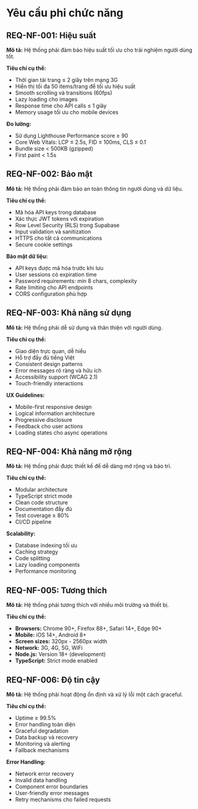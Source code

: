 # Yêu cầu phi chức năng

## REQ-NF-001: Hiệu suất

**Mô tả:** Hệ thống phải đảm bảo hiệu suất tối ưu cho trải nghiệm người dùng tốt.

**Tiêu chí cụ thể:**
- Thời gian tải trang ≤ 2 giây trên mạng 3G
- Hiển thị tối đa 50 items/trang để tối ưu hiệu suất
- Smooth scrolling và transitions (60fps)
- Lazy loading cho images
- Response time cho API calls ≤ 1 giây
- Memory usage tối ưu cho mobile devices

**Đo lường:**
- Sử dụng Lighthouse Performance score ≥ 90
- Core Web Vitals: LCP ≤ 2.5s, FID ≤ 100ms, CLS ≤ 0.1
- Bundle size < 500KB (gzipped)
- First paint < 1.5s

## REQ-NF-002: Bảo mật

**Mô tả:** Hệ thống phải đảm bảo an toàn thông tin người dùng và dữ liệu.

**Tiêu chí cụ thể:**
- Mã hóa API keys trong database
- Xác thực JWT tokens với expiration
- Row Level Security (RLS) trong Supabase
- Input validation và sanitization
- HTTPS cho tất cả communications
- Secure cookie settings

**Bảo mật dữ liệu:**
- API keys được mã hóa trước khi lưu
- User sessions có expiration time
- Password requirements: min 8 chars, complexity
- Rate limiting cho API endpoints
- CORS configuration phù hợp

## REQ-NF-003: Khả năng sử dụng

**Mô tả:** Hệ thống phải dễ sử dụng và thân thiện với người dùng.

**Tiêu chí cụ thể:**
- Giao diện trực quan, dễ hiểu
- Hỗ trợ đầy đủ tiếng Việt
- Consistent design patterns
- Error messages rõ ràng và hữu ích
- Accessibility support (WCAG 2.1)
- Touch-friendly interactions

**UX Guidelines:**
- Mobile-first responsive design
- Logical information architecture
- Progressive disclosure
- Feedback cho user actions
- Loading states cho async operations

## REQ-NF-004: Khả năng mở rộng

**Mô tả:** Hệ thống phải được thiết kế để dễ dàng mở rộng và bảo trì.

**Tiêu chí cụ thể:**
- Modular architecture
- TypeScript strict mode
- Clean code structure
- Documentation đầy đủ
- Test coverage ≥ 80%
- CI/CD pipeline

**Scalability:**
- Database indexing tối ưu
- Caching strategy
- Code splitting
- Lazy loading components
- Performance monitoring

## REQ-NF-005: Tương thích

**Mô tả:** Hệ thống phải tương thích với nhiều môi trường và thiết bị.

**Tiêu chí cụ thể:**
- **Browsers:** Chrome 90+, Firefox 88+, Safari 14+, Edge 90+
- **Mobile:** iOS 14+, Android 8+
- **Screen sizes:** 320px - 2560px width
- **Network:** 3G, 4G, 5G, WiFi
- **Node.js:** Version 18+ (development)
- **TypeScript:** Strict mode enabled

## REQ-NF-006: Độ tin cậy

**Mô tả:** Hệ thống phải hoạt động ổn định và xử lý lỗi một cách graceful.

**Tiêu chí cụ thể:**
- Uptime ≥ 99.5%
- Error handling toàn diện
- Graceful degradation
- Data backup và recovery
- Monitoring và alerting
- Fallback mechanisms

**Error Handling:**
- Network error recovery
- Invalid data handling
- Component error boundaries
- User-friendly error messages
- Retry mechanisms cho failed requests
